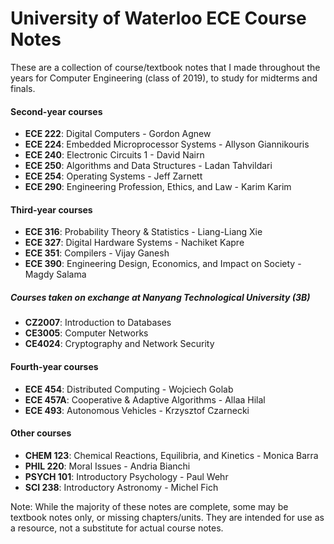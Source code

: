 # University of Waterloo ECE Course Notes
These are a collection of course/textbook notes that I made throughout the years for Computer Engineering (class of 2019), to study for midterms and finals. 

#### Second-year courses 
* **ECE 222**: Digital Computers - Gordon Agnew
* **ECE 224**: Embedded Microprocessor Systems - Allyson Giannikouris
* **ECE 240**: Electronic Circuits 1 - David Nairn
* **ECE 250**: Algorithms and Data Structures - Ladan Tahvildari
* **ECE 254**: Operating Systems - Jeff Zarnett
* **ECE 290**: Engineering Profession, Ethics, and Law - Karim Karim

#### Third-year courses
* **ECE 316**: Probability Theory & Statistics - Liang-Liang Xie
* **ECE 327**: Digital Hardware Systems - Nachiket Kapre
* **ECE 351**: Compilers - Vijay Ganesh
* **ECE 390**: Engineering Design, Economics, and Impact on Society - Magdy Salama

##### Courses taken on exchange at Nanyang Technological University (3B)
* **CZ2007**: Introduction to Databases
* **CE3005**: Computer Networks
* **CE4024**: Cryptography and Network Security

#### Fourth-year courses
* **ECE 454**: Distributed Computing - Wojciech Golab
* **ECE 457A**: Cooperative & Adaptive Algorithms - Allaa Hilal
* **ECE 493**: Autonomous Vehicles - Krzysztof Czarnecki

#### Other courses
* **CHEM 123**: Chemical Reactions, Equilibria, and Kinetics - Monica Barra 
* **PHIL 220**: Moral Issues - Andria Bianchi
* **PSYCH 101**: Introductory Psychology - Paul Wehr
* **SCI 238**: Introductory Astronomy - Michel Fich

Note: While the majority of these notes are complete, some may be textbook notes only, or missing chapters/units. They are intended for use as a resource, not a substitute for actual course notes. 
